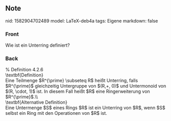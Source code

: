 ## Note
nid: 1582904702489
model: LaTeX-deb4a
tags: Eigene
markdown: false

### Front
Wie ist ein Unterring definiert?

### Back
<div>% Definition 4.2.6</div><div>
</div><div>\textbf{Definition}</div><div>
</div>Eine Teilmenge $R^{\prime} \subseteq R$ heißt Unterring, falls $R^{\prime}$ gleichzeitig Untergruppe von $(R,+, 0)$ und Untermonoid von $(R, \cdot, 1)$ ist. In diesem Fall heißt $R$ eine Ringerweiterung von $R^{\prime}$.\\<div>
</div><div>\textbf{Alternative Definition}</div><div>
</div><div>Eine Untermenge $S$ eines Rings $R$ ist ein Unterring von $R$, wenn $S$ selbst ein Ring mit den Operationen von $R$ ist.</div>
